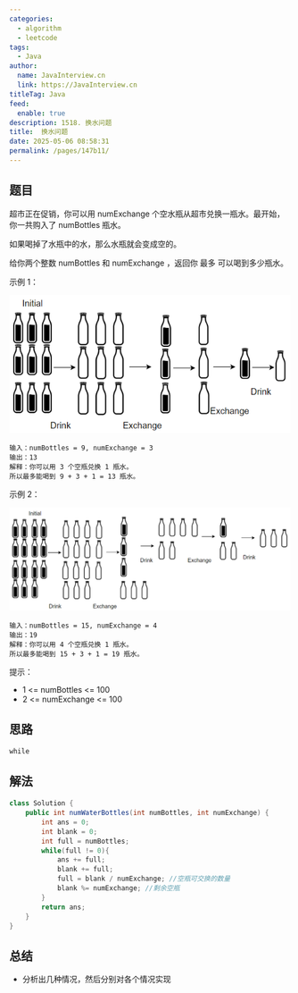 ```yaml
---
categories: 
  - algorithm
  - leetcode
tags: 
  - Java
author: 
  name: JavaInterview.cn
  link: https://JavaInterview.cn
titleTag: Java
feed: 
  enable: true
description: 1518. 换水问题
title:  换水问题
date: 2025-05-06 08:58:31
permalink: /pages/147b11/
---
```


## 题目
超市正在促销，你可以用 numExchange 个空水瓶从超市兑换一瓶水。最开始，你一共购入了 numBottles 瓶水。

如果喝掉了水瓶中的水，那么水瓶就会变成空的。

给你两个整数 numBottles 和 numExchange ，返回你 最多 可以喝到多少瓶水。



示例 1：

![sample_1_1875.png](../../../media/pictures/leetcode/sample_1_1875.png)

    输入：numBottles = 9, numExchange = 3
    输出：13
    解释：你可以用 3 个空瓶兑换 1 瓶水。
    所以最多能喝到 9 + 3 + 1 = 13 瓶水。
示例 2：

![sample_2_1875.png](../../../media/pictures/leetcode/sample_2_1875.png)

    输入：numBottles = 15, numExchange = 4
    输出：19
    解释：你可以用 4 个空瓶兑换 1 瓶水。
    所以最多能喝到 15 + 3 + 1 = 19 瓶水。




提示：

* 1 <= numBottles <= 100
* 2 <= numExchange <= 100


## 思路

    while

## 解法
```java
class Solution {
    public int numWaterBottles(int numBottles, int numExchange) {
        int ans = 0;
        int blank = 0;
        int full = numBottles;
        while(full != 0){
            ans += full;
            blank += full;
            full = blank / numExchange; //空瓶可交换的数量
            blank %= numExchange; //剩余空瓶
        }
        return ans;
    }
}


```

## 总结

- 分析出几种情况，然后分别对各个情况实现 

